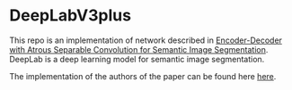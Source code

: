# DeepLabV3plus
This repo is an implementation of network described in [Encoder-Decoder with Atrous Separable Convolution for Semantic Image Segmentation](https://arxiv.org/abs/1802.02611). DeepLab is a deep learning model for semantic image segmentation.

The implementation of the authors of the paper can be found here [here](https://github.com/tensorflow/models/tree/master/research/deeplab).
